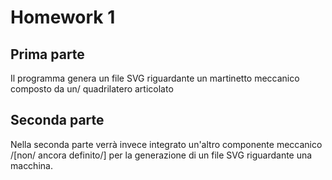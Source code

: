 
# Homework 1

## Prima parte

Il programma genera un file SVG riguardante un martinetto meccanico composto da un/ quadrilatero articolato 

## Seconda parte

Nella seconda parte verrà invece integrato un'altro componente meccanico /[non/ ancora definito/] per la generazione di un file SVG riguardante una macchina. 
